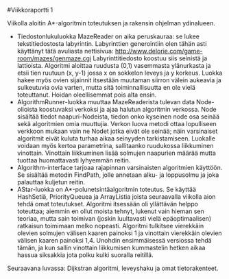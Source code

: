 #Viikkoraportti 1

Viikolla aloitin A*-algoritmin toteutuksen ja rakensin ohjelman ydinalueen.

* Tiedostonlukuluokka MazeReader on aika peruskauraa: se lukee tekstitiedostosta labyrintin. Labyrinttien generointiin olen tähän asti käyttänyt tätä avuliasta nettisivua: http://www.delorie.com/game-room/mazes/genmaze.cgi Labyrinttitiedosto koostuu siis seinistä ja lattioista. Algoritmi aloittaa ruudusta (0,1) vasemmasta ylänurkasta ja etsii tien ruutuun (x, y-1) jossa x on sokkelon leveys ja y korkeus. Luokka hakee myös ovien sijainnit itsestään muutaman siirron välein aukeavia ja sulkeutuvia ovia varten, mutta sitä toiminnallisuutta en ole vielä toteuttanut. Hoidan oleellisemmat pois alta ensin.
* AlgorithmRunner-luokka muuttaa MazeReaderista tulevan data Node-olioista koostuvaksi verkoksi ja ajaa halutun algoritmin verkossa. Node sisältää tiedot naapuri-Nodeista, tiedon onko kyseinen node osa seinää sekä algoritmien omia muuttujia. Verkon luova metodi ottaa lopulliseen verkkoon mukaan vain ne Nodet jotka eivät ole seinää; näin varsinaiset algoritmit eivät kuluta turhaa aikaa seinyyden tarkistamiseen. Luokalle voidaan myös kertoa parametrina, sallitaanko ruudukossa liikkuminen vinottain. Vinottain liikkuminen lisää solmujen naapurien määrää mutta tuottaa huomattavasti lyhyemmän reitin.
* Algorithm-interface tarjoaa rajapinnan varsinaisten algoritmien käyttöön. Se sisältää metodin FindPath, jolle annetaan alku- ja loppusolmu ja joka palauttaa kuljetun reitin.
* AStar-luokka on A*-polunetsintäalgoritmin toteutus. Se käyttää HashSetiä, PriorityQueuea ja ArrayListia joista seuraavalla viikolla aion tehdä omat toteutukset. Algoritmi itsessään oli yllättävän helppo toteuttaa; aiemmin en ollut moista tehnyt, lukenut vain hieman sen teoriaa, mutta sain toimivan (joskin luultavasti vielä epäoptimaalisen) ratkaisun toimimaan melko nopeasti. Algoritmi tulkitsee vierekkäin olevien solmujen välisen kaaren painoksi 1 ja vinottain vierekkäin olevien välisen kaaren painoksi 1,4. Unohdin ensimmäisessä versiossa tehdä tämän, ja kun sallin vinottain liikkumisen kummastelin hetken aikaa hassua siksakkia jota polku kulki suoralla reitillä.

Seuraavana luvassa: Dijkstran algoritmi, leveyshaku ja omat tietorakenteet.
